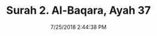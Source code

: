 ---
title       : "Surah 2. Al-Baqara, Ayah 37"
date        : 7/25/2018 2:44:38 PM
draft       : false
type        : "quran"
layout      : "compare"
BookCode    : "CMP"
SurahNumber : "2"
AyahNumber  : "37"
TotalAyah   : "286"
---